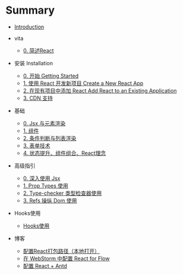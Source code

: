# Summary

* [Introduction](README.md)

* vita
  * [0. 简述React](./)

* 安装 Installation
  * [0. 开始 Getting Started](Installation/0.Started.md)
  * [1. 使用 React 开发新项目 Create a New React App](Installation/1.Create-New-React-App.md)
  * [2. 在现有项目中添加 React Add React to an Existing Application](Installation/2.Add-React-To-Old.md)
  * [3. CDN 支持](Installation/3.CDN.md)
  
* 基础
  * [0. Jsx 与元素渲染](Basic/0.Jsx.md)
  * [1. 组件](Basic/1.Components.md)
  * [2. 条件判断与列表渲染](Basic/2.Judgment-and-List.md)
  * [3. 表单技术](Basic/3.Form.md)
  * [4. 状态提升、组件组合、React理念](Basic/4.StatusLift.md)
  
* 高级指引  
  * [0. 深入使用 Jsx](Advanced/0.Deep-in-Jsx.md)
  * [1. Prop Types 使用](Advanced/1.PropTypes.md)
  * [2. Type-checker 类型检查器使用](Advanced/2.Type-Checker.md)
  * [3. Refs 操纵 Dom 使用](Advanced/3.Refs&Dom.md)
  
* Hooks使用
   * [Hooks使用](./Hooks/_hooks.md)
  
* 博客  
  * [配置React打包路径（本地打开）](Question/20170910-Config-Open-At-local.md)
  * [在 WebStorm 中配置 React for Flow](Question/20171010-Config-flow-in-WebStorm.md)
  * [配置 React + Antd](Question/20180204-Install-antd.md)
  
  

